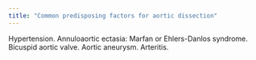 ```yaml
---
title: "Common predisposing factors for aortic dissection"
---
```

Hypertension. Annuloaortic ectasia: Marfan or Ehlers-Danlos syndrome. Bicuspid aortic valve. Aortic aneurysm. Arteritis.

